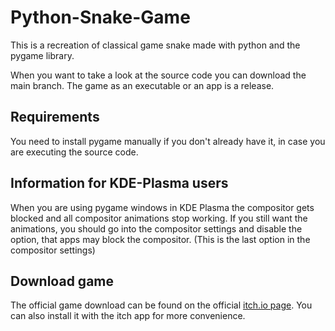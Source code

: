 # Python-Snake-Game
This is a recreation of classical game snake made with python and the pygame library.

When you want to take a look at the source code you can download the main branch. The game as an executable or an app is a release.

## Requirements
You need to install pygame manually if you don't already have it, in case you are executing the source code.

## Information for KDE-Plasma users
When you are using pygame windows in KDE Plasma the compositor gets blocked and all compositor animations stop working. If you still want the animations, you should go into the compositor settings and disable the option, that apps may block the compositor. (This is the last option in the compositor settings)

## Download game
The official game download can be found on the official [itch.io page](https://alpha-craft.itch.io/pysnake). You can also install it with the itch app for more convenience.